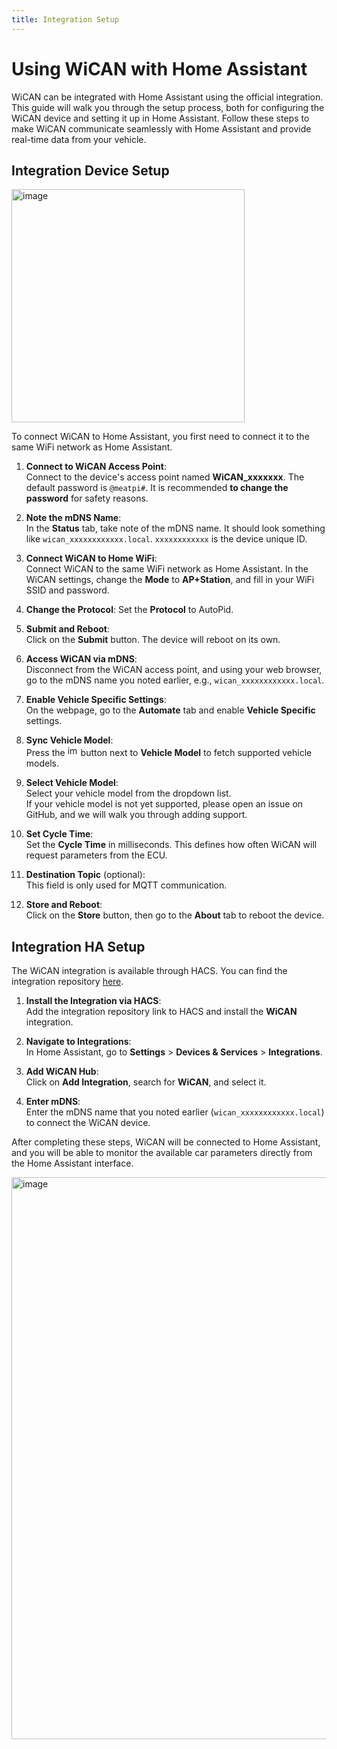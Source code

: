 ```yaml
---
title: Integration Setup
---
```


# Using WiCAN with Home Assistant

WiCAN can be integrated with Home Assistant using the official integration. This guide will walk you through the setup process, both for configuring the WiCAN device and setting it up in Home Assistant. Follow these steps to make WiCAN communicate seamlessly with Home Assistant and provide real-time data from your vehicle.

## Integration Device Setup


<img width="373" alt="image" src="https://github.com/user-attachments/assets/3febdd0f-5013-4f70-aadd-dba9fdebf2ec">



To connect WiCAN to Home Assistant, you first need to connect it to the same WiFi network as Home Assistant.

1. **Connect to WiCAN Access Point**:  
   Connect to the device's access point named **WiCAN\_xxxxxxx**. The default password is `@meatpi#`. It is recommended **to change the password** for safety reasons.

2. **Note the mDNS Name**:  
   In the **Status** tab, take note of the mDNS name. It should look something like `wican_xxxxxxxxxxxx.local`. `xxxxxxxxxxxx` is the device unique ID.

3. **Connect WiCAN to Home WiFi**:  
   Connect WiCAN to the same WiFi network as Home Assistant. In the WiCAN settings, change the **Mode** to **AP+Station**, and fill in your WiFi SSID and password.

4. **Change the Protocol**:
   Set the **Protocol** to AutoPid.

5. **Submit and Reboot**:  
   Click on the **Submit** button. The device will reboot on its own.

6. **Access WiCAN via mDNS**:  
   Disconnect from the WiCAN access point, and using your web browser, go to the mDNS name you noted earlier, e.g., `wican_xxxxxxxxxxxx.local`.

7. **Enable Vehicle Specific Settings**:  
   On the webpage, go to the **Automate** tab and enable **Vehicle Specific** settings.

8. **Sync Vehicle Model**:  
   Press the <img width="17" alt="image" src="https://github.com/user-attachments/assets/6988becc-fb6a-467a-8a5e-6ea83ae3e00c"> button next to **Vehicle Model** to fetch supported vehicle models. 

9. **Select Vehicle Model**:  
   Select your vehicle model from the dropdown list.  
   If your vehicle model is not yet supported, please open an issue on GitHub, and we will walk you through adding support.

10. **Set Cycle Time**:  
   Set the **Cycle Time** in milliseconds. This defines how often WiCAN will request parameters from the ECU.

11. **Destination Topic** (optional):  
   This field is only used for MQTT communication.

12. **Store and Reboot**:  
    Click on the **Store** button, then go to the **About** tab to reboot the device.


## Integration HA Setup

The WiCAN integration is available through HACS. You can find the integration repository [here](https://github.com/jay-oswald/ha-wican).

1. **Install the Integration via HACS**:  
   Add the integration repository link to HACS and install the **WiCAN** integration.

2. **Navigate to Integrations**:  
   In Home Assistant, go to **Settings** > **Devices & Services** > **Integrations**.

3. **Add WiCAN Hub**:  
   Click on **Add Integration**, search for **WiCAN**, and select it.

4. **Enter mDNS**:  
   Enter the mDNS name that you noted earlier (`wican_xxxxxxxxxxxx.local`) to connect the WiCAN device.

After completing these steps, WiCAN will be connected to Home Assistant, and you will be able to monitor the available car parameters directly from the Home Assistant interface.


<img width="899" alt="image" src="https://github.com/user-attachments/assets/c778fc1c-2929-4b4c-b661-f6a788200f32">



